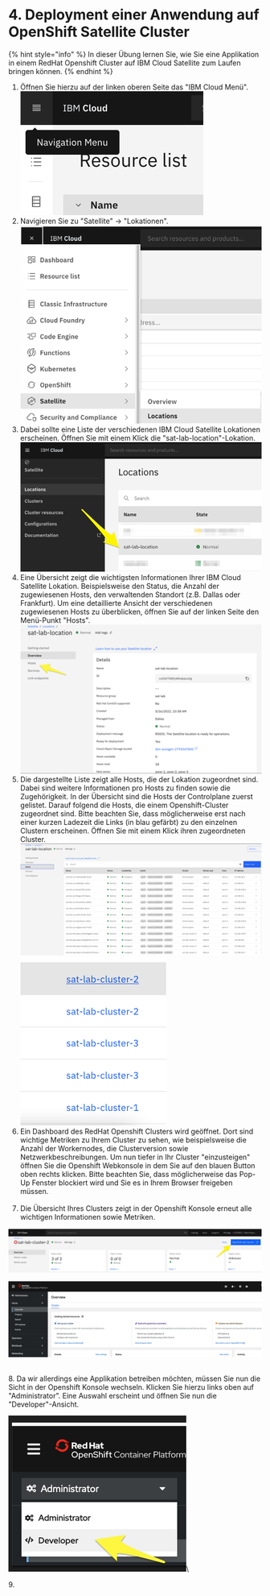 # 4. Deployment einer Anwendung auf OpenShift Satellite Cluster

{% hint style="info" %}
In dieser Übung lernen Sie, wie Sie eine Applikation in einem RedHat Openshift Cluster auf IBM Cloud Satellite zum Laufen bringen können.&#x20;
{% endhint %}



1. Öffnen Sie hierzu auf der linken oberen Seite das "IBM Cloud Menü". \
   ![](<.gitbook/assets/image (41) (1).png>)
2. Navigieren Sie zu "Satellite" -> "Lokationen".\
   &#x20;![](<.gitbook/assets/image (45) (1).png>)
3. Dabei sollte eine Liste der verschiedenen IBM Cloud Satellite Lokationen erscheinen. Öffnen Sie mit einem Klick die "sat-lab-location"-Lokation.\
   ![](<.gitbook/assets/image (42).png>)
4. Eine Übersicht zeigt die wichtigsten Informationen Ihrer IBM Cloud Satellite Lokation. Beispielsweise den Status, die Anzahl der zugewiesenen Hosts, den verwaltenden Standort (z.B. Dallas oder Frankfurt). Um eine detaillierte Ansicht der verschiedenen zugewiesenen Hosts zu überblicken, öffnen Sie auf der linken Seite den Menü-Punkt "Hosts".\
   ![](<.gitbook/assets/image (43) (1).png>)&#x20;
5. Die dargestellte Liste zeigt alle Hosts, die der Lokation zugeordnet sind. Dabei sind weitere Informationen pro Hosts zu finden sowie die Zugehörigkeit. In der Übersicht sind die Hosts der Controlplane zuerst gelistet. Darauf folgend die Hosts, die einem Openshift-Cluster zugeordnet sind. Bitte beachten Sie, dass möglicherweise erst nach einer kurzen Ladezeit die Links (in blau gefärbt) zu den einzelnen Clustern erscheinen. Öffnen Sie mit einem Klick ihren zugeordneten Cluster. \
   ![](<.gitbook/assets/image (40) (1).png>)\
   ![](<.gitbook/assets/image (47).png>)
6. Ein Dashboard des RedHat Openshift Clusters wird geöffnet. Dort sind wichtige Metriken zu Ihrem Cluster zu sehen, wie beispielsweise die Anzahl der Workernodes, die Clusterversion sowie Netzwerkbeschreibungen. Um nun tiefer in Ihr Cluster "einzusteigen" öffnen Sie die Openshift Webkonsole in dem Sie auf den blauen Button oben rechts klicken. Bitte beachten Sie, dass möglicherweise das Pop-Up Fenster blockiert wird und Sie es in Ihrem Browser freigeben müssen.\
   \
   &#x20;
7. Die Übersicht Ihres Clusters zeigt in der Openshift Konsole erneut alle wichtigen Informationen sowie Metriken.&#x20;

![](<.gitbook/assets/image (35).png>)

![](<.gitbook/assets/image (44).png>)

\
8\.  Da wir allerdings eine Applikation betreiben möchten, müssen Sie nun die Sicht in der Openshift Konsole wechseln. Klicken Sie hierzu links oben auf "Administrator". Eine Auswahl erscheint und öffnen Sie nun die "Developer"-Ansicht.&#x20;

![](<.gitbook/assets/image (41).png>)\


9\.&#x20;

